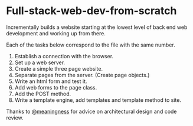# Full-stack-web-dev-from-scratch

Incrementally builds a website starting at the lowest level of back end web development and working up from there. 

Each of the tasks below correspond to the file with the same number. 

1. Establish a connection with the browser. 
2. Set up a web server. 
3. Create a simple three page website.
4. Separate pages from the server. (Create page objects.)
5. Write an html form and test it.
6. Add web forms to the page class.
7. Add the POST method.
8. Write a template engine, add templates and template method to site. 


Thanks to [@meaningness](https://twitter.com/Meaningness) for advice on architectural design and code review. 



